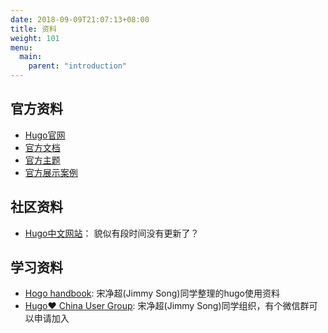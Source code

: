```yaml
---
date: 2018-09-09T21:07:13+08:00
title: 资料
weight: 101
menu:
  main:
    parent: "introduction"
---
```


## 官方资料

- [Hugo官网](http://gohugo.io/)
- [官方文档](https://gohugo.io/documentation/)
- [官方主题](https://themes.gohugo.io/)
- [官方展示案例](https://gohugo.io/showcase/)

## 社区资料

- [Hugo中文网站](http://gohugo.org/)： 貌似有段时间没有更新了？

## 学习资料

- [Hogo handbook](https://jimmysong.io/hugo-handbook/): 宋净超(Jimmy Song)同学整理的hugo使用资料
- [Hugo❤️ China User Group](https://jimmysong.io/hugo-handbook/): 宋净超(Jimmy Song)同学组织，有个微信群可以申请加入

